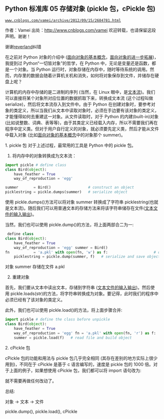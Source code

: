 ## Python 标准库 05 存储对象 (pickle 包，cPickle 包)

[`www.cnblogs.com/vamei/archive/2012/09/15/2684781.html`](http://www.cnblogs.com/vamei/archive/2012/09/15/2684781.html)

作者：Vamei 出处：http://www.cnblogs.com/vamei 欢迎转载，也请保留这段声明。谢谢！

谢谢[reverland](http://home.cnblogs.com/u/469140/)纠错

在之前对 Python 对象的介绍中 ([面向对象的基本概念](http://www.cnblogs.com/vamei/archive/2012/06/02/2531515.html)，[面向对象的进一步拓展](http://www.cnblogs.com/vamei/archive/2012/06/02/2532018.html))，我提到过 Python“一切皆对象”的哲学，在 Python 中，无论是变量还是函数，都是一个对象。当 Python 运行时，对象存储在内存中，随时等待系统的调用。然而，内存里的数据会随着计算机关机和消失，如何将对象保存到文件，并储存在硬盘上呢？

计算机的内存中存储的是二进制的序列 (当然，在 Linux 眼中，是[文本流](http://www.cnblogs.com/vamei/archive/2012/09/14/2683756.html))。我们可以直接将某个对象所对应位置的数据抓取下来，转换成文本流 (这个过程叫做 serialize)，然后将文本流存入到文件中。由于 Python 在创建对象时，要参考对象的类定义，所以当我们从文本中读取对象时，必须在手边要有该对象的类定义，才能懂得如何去重建这一对象。从文件读取时，对于 Python 的内建(built-in)对象 (比如说整数、词典、表等等)，由于其类定义已经载入内存，所以不需要我们再在程序中定义类。但对于用户自行定义的对象，就必须要先定义类，然后才能从文件中载入对象 (比如[面向对象的基本概念](http://www.cnblogs.com/vamei/archive/2012/06/02/2531515.html)中的对象那个 summer)。

1\. pickle 包
对于上述过程，最常用的工具是 Python 中的 pickle 包。

1) 将内存中的对象转换成为文本流：

```py
import pickle # define class
class Bird(object):
    have_feather = True
    way_of_reproduction = 'egg'

summer       = Bird()                 # construct an object
picklestring = pickle.dumps(summer)   # serialize object

```

使用 pickle.dumps()方法可以将对象 summer 转换成了字符串 picklestring(也就是文本流)。随后我们可以用普通文本的存储方法来将该字符串储存在文件([文本文件的输入输出](http://www.cnblogs.com/vamei/archive/2012/06/06/2537868.html))。

当然，我们也可以使用 pickle.dump()的方法，将上面两部合二为一:

```py
 define class
class Bird(object):
    have_feather = True
    way_of_reproduction = 'egg' summer = Bird()                        # construct an object
fn           = 'a.pkl' with open(fn, 'w') as f:                     # open file with write-mode
    picklestring = pickle.dump(summer, f)   # serialize and save object

```

对象 summer 存储在文件 a.pkl

2) 重建对象

首先，我们要从文本中读出文本，存储到字符串 ([文本文件的输入输出](http://www.cnblogs.com/vamei/archive/2012/06/06/2537868.html))。然后使用 pickle.loads(str)的方法，将字符串转换成为对象。要记得，此时我们的程序中必须已经有了该对象的类定义。

此外，我们也可以使用 pickle.load()的方法，将上面步骤合并:

```py
import pickle # define the class before unpickle
class Bird(object):
    have_feather = True
    way_of_reproduction = 'egg' fn = 'a.pkl' with open(fn, 'r') as f:
    summer = pickle.load(f)   # read file and build object

```

2\. cPickle 包

cPickle 包的功能和用法与 pickle 包几乎完全相同 (其存在差别的地方实际上很少用到)，不同在于 cPickle 是基于 c 语言编写的，速度是 pickle 包的 1000 倍。对于上面的例子，如果想使用 cPickle 包，我们都可以将 import 语句改为:

就不需要再做任何改动了。

总结:

对象 -> 文本 -> 文件

pickle.dump(), pickle.load(), cPickle